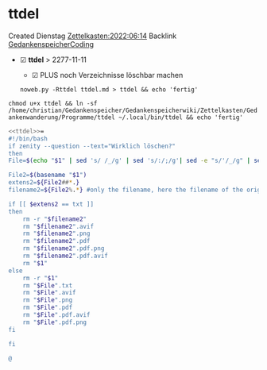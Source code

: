 # ttdel
Created Dienstag [Zettelkasten:2022:06:14]()
Backlink [GedankenspeicherCoding](../GedankenspeicherCoding.md)

* ☑ **ttdel**  >  2277-11-11
	* ☑ PLUS noch Verzeichnisse löschbar machen


  ``noweb.py -Rttdel ttdel.md > ttdel && echo 'fertig'``

 ``chmod u+x ttdel && ln -sf /home/christian/Gedankenspeicher/Gedankenspeicherwiki/Zettelkasten/Gedankenwanderung/Programme/ttdel ~/.local/bin/ttdel && echo 'fertig'``

```bash
<<ttdel>>=
#!/bin/bash
if zenity --question --text="Wirklich löschen?"
then 
File=$(echo "$1" | sed 's/ /_/g' | sed 's/:/;/g'| sed -e "s/'/_/g" | sed 's/\"//g')

File2=$(basename "$1")
extens2=${File2##*.}
filename2=${File2%.*} #only the filename, here the filename of the original file

if [[ $extens2 == txt ]]
then
	rm -r "$filename2"
	rm "$filename2".avif
	rm "$filename2".png
	rm "$filename2".pdf
	rm "$filename2".pdf.png
	rm "$filename2".pdf.avif
	rm "$1"
else 
	rm -r "$1"
	rm "$File".txt
	rm "$File".avif
	rm "$File".png
	rm "$File".pdf
	rm "$File".pdf.avif
	rm "$File".pdf.png
fi

fi

@
```

